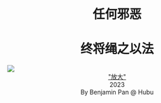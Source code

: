 # <center> 任何邪恶 </center>
# <center> 终将绳之以法 </center>
<img decoding="async" src="https://BenjaminPan61618.github.io/-7470d7a4aa5bece9.jpg">
<center><a href="https://BenjaminPan61618.github.io/-7470d7a4aa5bece9.jpg">"放大"</a></center>
<center>2023</center>
<center>By Benjamin Pan @ Hubu</center>
